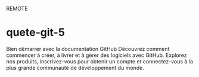 REMOTE 
# quete-git-5
Bien démarrer avec la documentation GitHub
Découvrez comment commencer à créer, à livrer et à gérer des logiciels avec GitHub. Explorez nos produits, inscrivez-vous pour obtenir un compte et connectez-vous à la plus grande communauté de développement du monde.
